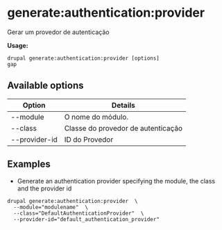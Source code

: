 # generate:authentication:provider
Gerar um provedor de autenticação

**Usage:**
```
drupal generate:authentication:provider [options]
gap
```

## Available options
Option | Details
-------|-------------
--module | O nome do módulo.
--class | Classe do provedor de autenticação
--provider-id | ID do Provedor

## Examples
* Generate an authentication provider specifying the module, the class and the provider id
```
drupal generate:authentication:provider  \
  --module="modulename"  \
  --class="DefaultAuthenticationProvider"  \
  --provider-id="default_authentication_provider"
```
